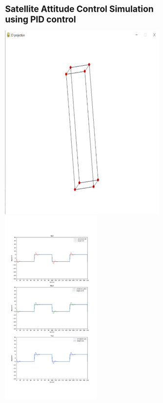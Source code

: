 # Satellite Attitude Control Simulation using PID control

<img src="./Simulation.png" width="800" height="600">
<img src="./Result.png" width="300" height="600">
